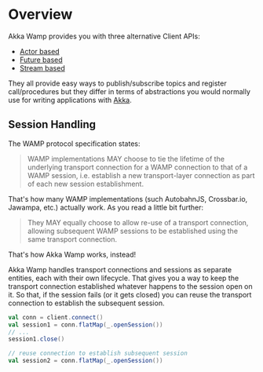# Overview
Akka Wamp provides you with three alternative Client APIs:

* [Actor based](../client/actor)
* [Future based](../client/future/overview)
* [Stream based](../client/stream)

They all provide easy ways to publish/subscribe topics and register call/procedures but they differ in terms of abstractions you would normally use for writing applications with [Akka](http://doc.akka.io/docs/akka/current/intro/what-is-akka.html).
 


## Session Handling
The WAMP protocol specification states:

> WAMP implementations MAY choose to tie the lifetime of the underlying transport connection for a WAMP connection to that of a WAMP session, i.e. establish a new transport-layer connection as part of each new session establishment.
     
That's how many WAMP implementations (such AutobahnJS, Crossbar.io, Jawampa, etc.) actually work. As you read a little bit further:

>They MAY equally choose to allow re-use of a transport connection, allowing subsequent WAMP sessions to be established using the same transport connection.
      
That's how Akka Wamp works, instead! 

Akka Wamp handles transport connections and sessions as separate entities, each with their own lifecycle. That gives you a way to keep the transport connection established whatever happens to the session open on it. So that, if the session fails (or it gets closed) you can reuse the transport connection to establish the subsequent session.

```scala
val conn = client.connect()
val session1 = conn.flatMap(_.openSession())
// ... 
session1.close()

// reuse connection to establish subsequent session
val session2 = conn.flatMap(_.openSession())
```